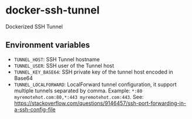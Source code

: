 # docker-ssh-tunnel

Dockerized SSH Tunnel

## Environment variables

-   `TUNNEL_HOST`: SSH Tunnel hostname
-   `TUNNEL_USER`: SSH user of the Tunnel host
-   `TUNNEL_KEY_BASE64`: SSH private key of the tunnel host encoded in Base64
-   `TUNNEL_LOCALFORWARD`: LocalForward tunnel configuration, it support multiple tunnels separated by comma. Example: `*:80 myremotehot.com:80,*:443 myremotehot.com:443`. See: https://stackoverflow.com/questions/9146457/ssh-port-forwarding-in-a-ssh-config-file

```

```
